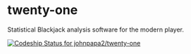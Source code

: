 # twenty-one

Statistical Blackjack analysis software for the modern player.


[ ![Codeship Status for johnpapa2/twenty-one](https://app.codeship.com/projects/1436da20-ac85-0134-a0de-16abc9b20ebe/status?branch=master)](https://app.codeship.com/projects/192414)

